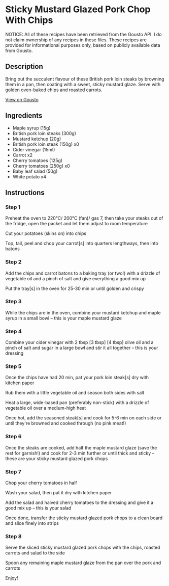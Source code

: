 # Sticky Mustard Glazed Pork Chop With Chips

NOTICE: All of these recipes have been retrieved from the Gousto API. I do not claim ownership of any recipes in these files. These recipes are provided for informational purposes only, based on publicly available data from Gousto.

## Description

Bring out the succulent flavour of these British pork loin steaks by browning them in a pan, then coating with a sweet, sticky mustard glaze. Serve with golden oven-baked chips and roasted carrots.	

[View on Gousto](https://www.gousto.co.uk/recipes/cookbook/sticky-mustard-glazed-pork-chop-chips)

## Ingredients

- Maple syrup (15g)
- British pork loin steaks (300g)
- Mustard ketchup (20g)
- British pork loin steak (150g) x0
- Cider vinegar (15ml)
- Carrot x2
- Cherry tomatoes (125g)
- Cherry tomatoes (250g) x0
- Baby leaf salad (50g)
- White potato x4

## Instructions


### Step 1

Preheat the oven to 220°C/ 200°C (fan)/ gas 7, then take your steaks out of the fridge, open the packet and let them adjust to room temperature

Cut your potatoes (skins on) into chips

Top, tail, peel and chop your carrot[s] into quarters lengthways, then into batons


### Step 2

Add the chips and carrot batons to a baking tray (or two!) with a drizzle of vegetable oil and a pinch of salt and give everything a good mix up

Put the tray[s] in the oven for 25-30 min or until golden and crispy


### Step 3

While the chips are in the oven, combine your mustard ketchup and maple syrup in a small bowl – this is your maple mustard glaze


### Step 4

Combine your cider vinegar with 2 tbsp <span class="text-purple">[3 tbsp]</span> <span class="text-danger">[4 tbsp]</span> olive oil and a pinch of salt and sugar in a large bowl and stir it all together – this is your dressing


### Step 5

Once the chips have had 20 min, pat your pork loin steak[s] dry with kitchen paper

Rub them with a little vegetable oil and season both sides with salt

Heat a large, wide-based pan (preferably non-stick) with a drizzle of vegetable oil over a medium-high heat

Once hot, add the seasoned steak[s] and cook for 5-6 min on each side or until they're browned and cooked through (no pink meat!)


### Step 6

Once the steaks are cooked, add half the maple mustard glaze (save the rest for garnish!) and cook for 2-3 min further or until thick and sticky – these are your sticky mustard glazed pork chops


### Step 7

Chop your cherry tomatoes in half

Wash your salad, then pat it dry with kitchen paper

Add the salad and halved cherry tomatoes to the dressing and give it a good mix up – this is your salad

Once done, transfer the sticky mustard glazed pork chops to a clean board and slice finely into strips

### Step 8

Serve the sliced sticky mustard glazed pork chops with the chips, roasted carrots and salad to the side

Spoon any remaining maple mustard glaze from the pan over the pork and carrots

Enjoy!

